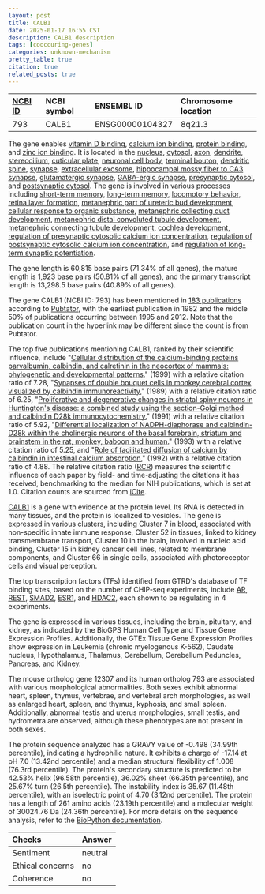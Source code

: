 ```yaml
---
layout: post
title: CALB1
date: 2025-01-17 16:55 CST
description: CALB1 description
tags: [cooccuring-genes]
categories: unknown-mechanism
pretty_table: true
citation: true
related_posts: true
---
```




| [NCBI ID](https://www.ncbi.nlm.nih.gov/gene/793) | NCBI symbol | ENSEMBL ID | Chromosome location |
| :-------- | :------- | :-------- | :------- |
| 793  | CALB1 | ENSG00000104327 | 8q21.3 |



The gene enables [vitamin D binding](https://amigo.geneontology.org/amigo/term/GO:0005499), [calcium ion binding](https://amigo.geneontology.org/amigo/term/GO:0005509), [protein binding](https://amigo.geneontology.org/amigo/term/GO:0005515), and [zinc ion binding](https://amigo.geneontology.org/amigo/term/GO:0008270). It is located in the [nucleus](https://amigo.geneontology.org/amigo/term/GO:0005634), [cytosol](https://amigo.geneontology.org/amigo/term/GO:0005829), [axon](https://amigo.geneontology.org/amigo/term/GO:0030424), [dendrite](https://amigo.geneontology.org/amigo/term/GO:0030425), [stereocilium](https://amigo.geneontology.org/amigo/term/GO:0032420), [cuticular plate](https://amigo.geneontology.org/amigo/term/GO:0032437), [neuronal cell body](https://amigo.geneontology.org/amigo/term/GO:0043025), [terminal bouton](https://amigo.geneontology.org/amigo/term/GO:0043195), [dendritic spine](https://amigo.geneontology.org/amigo/term/GO:0043197), [synapse](https://amigo.geneontology.org/amigo/term/GO:0045202), [extracellular exosome](https://amigo.geneontology.org/amigo/term/GO:0070062), [hippocampal mossy fiber to CA3 synapse](https://amigo.geneontology.org/amigo/term/GO:0098686), [glutamatergic synapse](https://amigo.geneontology.org/amigo/term/GO:0098978), [GABA-ergic synapse](https://amigo.geneontology.org/amigo/term/GO:0098982), [presynaptic cytosol](https://amigo.geneontology.org/amigo/term/GO:0099523), and [postsynaptic cytosol](https://amigo.geneontology.org/amigo/term/GO:0099524). The gene is involved in various processes including [short-term memory](https://amigo.geneontology.org/amigo/term/GO:0007614), [long-term memory](https://amigo.geneontology.org/amigo/term/GO:0007616), [locomotory behavior](https://amigo.geneontology.org/amigo/term/GO:0007626), [retina layer formation](https://amigo.geneontology.org/amigo/term/GO:0010842), [metanephric part of ureteric bud development](https://amigo.geneontology.org/amigo/term/GO:0035502), [cellular response to organic substance](https://amigo.geneontology.org/amigo/term/GO:0071310), [metanephric collecting duct development](https://amigo.geneontology.org/amigo/term/GO:0072205), [metanephric distal convoluted tubule development](https://amigo.geneontology.org/amigo/term/GO:0072221), [metanephric connecting tubule development](https://amigo.geneontology.org/amigo/term/GO:0072286), [cochlea development](https://amigo.geneontology.org/amigo/term/GO:0090102), [regulation of presynaptic cytosolic calcium ion concentration](https://amigo.geneontology.org/amigo/term/GO:0099509), [regulation of postsynaptic cytosolic calcium ion concentration](https://amigo.geneontology.org/amigo/term/GO:0099566), and [regulation of long-term synaptic potentiation](https://amigo.geneontology.org/amigo/term/GO:1900271).


The gene length is 60,815 base pairs (71.34% of all genes), the mature length is 1,923 base pairs (50.81% of all genes), and the primary transcript length is 13,298.5 base pairs (40.89% of all genes).


The gene CALB1 (NCBI ID: 793) has been mentioned in [183 publications](https://pubmed.ncbi.nlm.nih.gov/?term=%22CALB1%22) according to [Pubtator](https://academic.oup.com/nar/article/47/W1/W587/5494727), with the earliest publication in 1982 and the middle 50% of publications occurring between 1995 and 2012. Note that the publication count in the hyperlink may be different since the count is from Pubtator.


The top five publications mentioning CALB1, ranked by their scientific influence, include "[Cellular distribution of the calcium-binding proteins parvalbumin, calbindin, and calretinin in the neocortex of mammals: phylogenetic and developmental patterns.](https://pubmed.ncbi.nlm.nih.gov/10223310)" (1999) with a relative citation ratio of 7.28, "[Synapses of double bouquet cells in monkey cerebral cortex visualized by calbindin immunoreactivity.](https://pubmed.ncbi.nlm.nih.gov/2611658)" (1989) with a relative citation ratio of 6.25, "[Proliferative and degenerative changes in striatal spiny neurons in Huntington's disease: a combined study using the section-Golgi method and calbindin D28k immunocytochemistry.](https://pubmed.ncbi.nlm.nih.gov/1836019)" (1991) with a relative citation ratio of 5.92, "[Differential localization of NADPH-diaphorase and calbindin-D28k within the cholinergic neurons of the basal forebrain, striatum and brainstem in the rat, monkey, baboon and human.](https://pubmed.ncbi.nlm.nih.gov/8336832)" (1993) with a relative citation ratio of 5.25, and "[Role of facilitated diffusion of calcium by calbindin in intestinal calcium absorption.](https://pubmed.ncbi.nlm.nih.gov/1539638)" (1992) with a relative citation ratio of 4.88. The relative citation ratio ([RCR](https://journals.plos.org/plosbiology/article?id=10.1371/journal.pbio.1002541)) measures the scientific influence of each paper by field- and time-adjusting the citations it has received, benchmarking to the median for NIH publications, which is set at 1.0. Citation counts are sourced from [iCite](https://icite.od.nih.gov).


[CALB1](https://www.proteinatlas.org/ENSG00000104327-CALB1) is a gene with evidence at the protein level. Its RNA is detected in many tissues, and the protein is localized to vesicles. The gene is expressed in various clusters, including Cluster 7 in blood, associated with non-specific innate immune response, Cluster 52 in tissues, linked to kidney transmembrane transport, Cluster 10 in the brain, involved in nucleic acid binding, Cluster 15 in kidney cancer cell lines, related to membrane components, and Cluster 66 in single cells, associated with photoreceptor cells and visual perception.


The top transcription factors (TFs) identified from GTRD's database of TF binding sites, based on the number of CHIP-seq experiments, include [AR](https://www.ncbi.nlm.nih.gov/gene/367), [REST](https://www.ncbi.nlm.nih.gov/gene/5978), [SMAD2](https://www.ncbi.nlm.nih.gov/gene/4087), [ESR1](https://www.ncbi.nlm.nih.gov/gene/2099), and [HDAC2](https://www.ncbi.nlm.nih.gov/gene/3066), each shown to be regulating in 4 experiments.





The gene is expressed in various tissues, including the brain, pituitary, and kidney, as indicated by the BioGPS Human Cell Type and Tissue Gene Expression Profiles. Additionally, the GTEx Tissue Gene Expression Profiles show expression in Leukemia (chronic myelogenous K-562), Caudate nucleus, Hypothalamus, Thalamus, Cerebellum, Cerebellum Peduncles, Pancreas, and Kidney.



The mouse ortholog gene 12307 and its human ortholog 793 are associated with various morphological abnormalities. Both sexes exhibit abnormal heart, spleen, thymus, vertebrae, and vertebral arch morphologies, as well as enlarged heart, spleen, and thymus, kyphosis, and small spleen. Additionally, abnormal testis and uterus morphologies, small testis, and hydrometra are observed, although these phenotypes are not present in both sexes.


The protein sequence analyzed has a GRAVY value of -0.498 (34.99th percentile), indicating a hydrophilic nature. It exhibits a charge of -17.14 at pH 7.0 (13.42nd percentile) and a median structural flexibility of 1.008 (76.3rd percentile). The protein's secondary structure is predicted to be 42.53% helix (96.58th percentile), 36.02% sheet (66.35th percentile), and 25.67% turn (26.5th percentile). The instability index is 35.67 (11.48th percentile), with an isoelectric point of 4.70 (3.12nd percentile). The protein has a length of 261 amino acids (23.19th percentile) and a molecular weight of 30024.76 Da (24.36th percentile). For more details on the sequence analysis, refer to the [BioPython documentation](https://biopython.org/docs/1.75/api/Bio.SeqUtils.ProtParam.html).





| Checks    | Answer |
| :-------- | :------- |
| Sentiment  | neutral   |
| Ethical concerns | no     |
| Coherence    | no    |